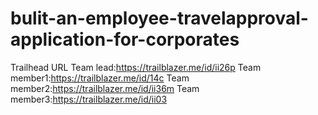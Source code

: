 # bulit-an-employee-travelapproval-application-for-corporates
Trailhead URL
         Team lead:https://trailblazer.me/id/ii26p
         Team member1:https://trailblazer.me/id/14c
         Team member2:https://trailblazer.me/id/ii36m
         Team member3:https://trailblazer.me/id/ii03
         
